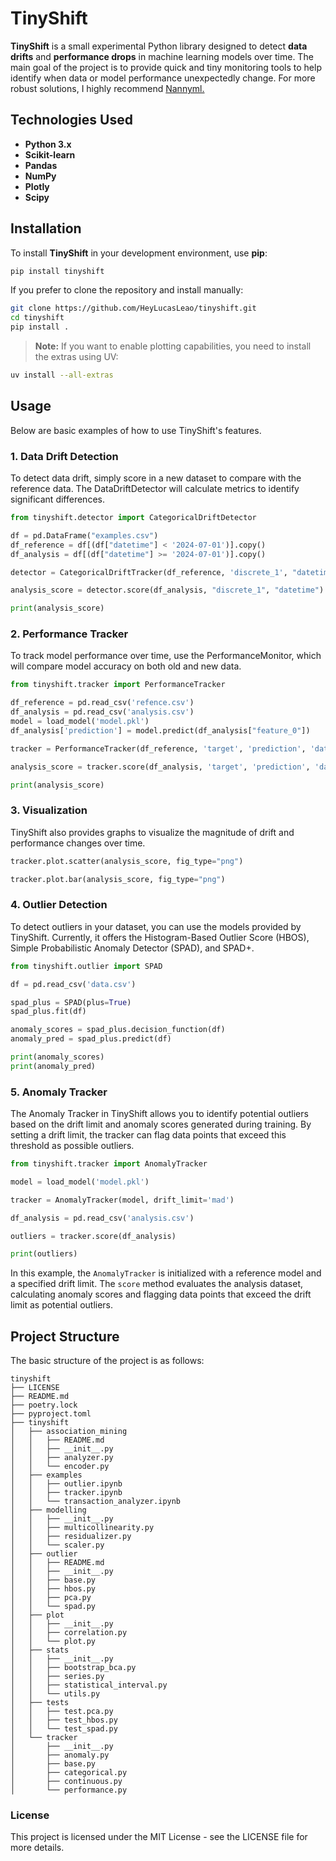 # TinyShift

**TinyShift** is a small experimental Python library designed to detect **data drifts** and **performance drops** in machine learning models over time. The main goal of the project is to provide quick and tiny monitoring tools to help identify when data or model performance unexpectedly change.
For more robust solutions, I highly recommend [Nannyml.](https://github.com/NannyML/nannyml)

## Technologies Used

- **Python 3.x**
- **Scikit-learn**
- **Pandas**
- **NumPy**
- **Plotly**
- **Scipy**

## Installation

To install **TinyShift** in your development environment, use **pip**:


```bash
pip install tinyshift
```
If you prefer to clone the repository and install manually:
```bash
git clone https://github.com/HeyLucasLeao/tinyshift.git
cd tinyshift    
pip install .
```

> **Note:** If you want to enable plotting capabilities, you need to install the extras using UV:

```bash
uv install --all-extras
```

## Usage
Below are basic examples of how to use TinyShift's features.
### 1. Data Drift Detection
To detect data drift, simply score in a new dataset to compare with the reference data. The DataDriftDetector will calculate metrics to identify significant differences.

```python
from tinyshift.detector import CategoricalDriftDetector

df = pd.DataFrame("examples.csv")
df_reference = df[(df["datetime"] < '2024-07-01')].copy()
df_analysis = df[(df["datetime"] >= '2024-07-01')].copy()

detector = CategoricalDriftTracker(df_reference, 'discrete_1', "datetime", "W", drift_limit='mad')

analysis_score = detector.score(df_analysis, "discrete_1", "datetime")

print(analysis_score)
```

### 2. Performance Tracker
To track model performance over time, use the PerformanceMonitor, which will compare model accuracy on both old and new data.
```python
from tinyshift.tracker import PerformanceTracker

df_reference = pd.read_csv('refence.csv')
df_analysis = pd.read_csv('analysis.csv')
model = load_model('model.pkl') 
df_analysis['prediction'] = model.predict(df_analysis["feature_0"])

tracker = PerformanceTracker(df_reference, 'target', 'prediction', 'datetime', "W")

analysis_score = tracker.score(df_analysis, 'target', 'prediction', 'datetime')

print(analysis_score)
```

### 3. Visualization
TinyShift also provides graphs to visualize the magnitude of drift and performance changes over time.
```python
tracker.plot.scatter(analysis_score, fig_type="png")

tracker.plot.bar(analysis_score, fig_type="png")
```

### 4. Outlier Detection
To detect outliers in your dataset, you can use the models provided by TinyShift. Currently, it offers the Histogram-Based Outlier Score (HBOS), Simple Probabilistic Anomaly Detector (SPAD), and SPAD+.

```python
from tinyshift.outlier import SPAD

df = pd.read_csv('data.csv')

spad_plus = SPAD(plus=True)
spad_plus.fit(df)

anomaly_scores = spad_plus.decision_function(df)
anomaly_pred = spad_plus.predict(df)

print(anomaly_scores)
print(anomaly_pred)
```
### 5. Anomaly Tracker
The Anomaly Tracker in TinyShift allows you to identify potential outliers based on the drift limit and anomaly scores generated during training. By setting a drift limit, the tracker can flag data points that exceed this threshold as possible outliers.

```python
from tinyshift.tracker import AnomalyTracker

model = load_model('model.pkl') 

tracker = AnomalyTracker(model, drift_limit='mad')

df_analysis = pd.read_csv('analysis.csv')

outliers = tracker.score(df_analysis)

print(outliers)
```
In this example, the `AnomalyTracker` is initialized with a reference model and a specified drift limit. The `score` method evaluates the analysis dataset, calculating anomaly scores and flagging data points that exceed the drift limit as potential outliers.

## Project Structure
The basic structure of the project is as follows:
```
tinyshift
├── LICENSE
├── README.md
├── poetry.lock
├── pyproject.toml
├── tinyshift
│   ├── association_mining
│   │   ├── README.md
│   │   ├── __init__.py
│   │   ├── analyzer.py
│   │   └── encoder.py
│   ├── examples
│   │   ├── outlier.ipynb
│   │   ├── tracker.ipynb
│   │   └── transaction_analyzer.ipynb
│   ├── modelling
│   │   ├── __init__.py
│   │   ├── multicollinearity.py
│   │   ├── residualizer.py
│   │   └── scaler.py
│   ├── outlier
│   │   ├── README.md
│   │   ├── __init__.py
│   │   ├── base.py
│   │   ├── hbos.py
│   │   ├── pca.py
│   │   └── spad.py
│   ├── plot
│   │   ├── __init__.py
│   │   ├── correlation.py
│   │   └── plot.py
│   ├── stats
│   │   ├── __init__.py
│   │   ├── bootstrap_bca.py
│   │   ├── series.py
│   │   ├── statistical_interval.py
│   │   └── utils.py
│   ├── tests
│   │   ├── test.pca.py
│   │   ├── test_hbos.py
│   │   └── test_spad.py
│   └── tracker
│       ├── __init__.py
│       ├── anomaly.py
│       ├── base.py
│       ├── categorical.py
│       ├── continuous.py
│       └── performance.py
```

### License
This project is licensed under the MIT License - see the LICENSE file for more details.
